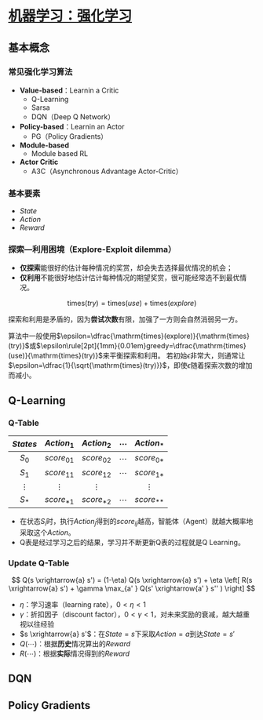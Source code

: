 <link rel='stylesheet' href='../../style/index.css'>
<script src='../../style/index.js'></script>

# [机器学习：强化学习](./index.html)

## 基本概念

### 常见强化学习算法

- **Value-based**：Learnin a Critic
  - Q-Learning
  - Sarsa
  - DQN（Deep Q Network）
- **Policy-based**：Learnin an Actor
  - PG（Policy Gradients）
- **Module-based**
  - Module based RL
- **Actor Critic**
  - A3C（Asynchronous Advantage Actor-Critic）

### 基本要素

- $State$
- $Action$
- $Reward$

### 探索—利用困境（Explore-Exploit dilemma）

- **仅探索**能很好的估计每种情况的奖赏，却会失去选择最优情况的机会；
- **仅利用**不能很好地估计估计每种情况的期望奖赏，很可能经常选不到最优情况。

$$\mathrm{times}(try) = \mathrm{times}(use) + \mathrm{times}(explore)$$

探索和利用是矛盾的，因为**尝试次数**有限，加强了一方则会自然消弱另一方。

算法中一般使用$\epsilon=\dfrac{\mathrm{times}(explore)}{\mathrm{times}(try)}$或$\epsilon\rule[2pt]{1mm}{0.01em}greedy=\dfrac{\mathrm{times}(use)}{\mathrm{times}(try)}$来平衡探索和利用。
若初始$\epsilon$非常大，则通常让$\epsilon=\dfrac{1}{\sqrt{\mathrm{times}(try)}}$，即使$\epsilon$随着探索次数的增加而减小。

## Q-Learning

### Q-Table

| $States$ | $Action_1$ | $Action_2$ | $\cdots$ | $Action_*$ |
| :-: | :-: | :-: | :-: | :-: |
| $S_0$    | $score_{01}$ | $score_{02}$ | $\cdots$ | $score_{0*}$ |
| $S_1$    | $score_{11}$ | $score_{12}$ | $\cdots$ | $score_{1*}$ |
| $\vdots$ | $\vdots$     | $\vdots$     |          | $\vdots$     |
| $S_*$    | $score_{*1}$ | $score_{*2}$ | $\cdots$ | $score_{**}$ |

- 在状态$S_i$时，执行$Action_j$得到的$score_{ij}$越高，智能体（Agent）就越大概率地采取这个$Action$。
- Q表是经过学习之后的结果，学习并不断更新Q表的过程就是Q Learning。

### Update Q-Table

$$
    Q(s \xrightarrow{a} s') =
        (1-\eta) Q(s \xrightarrow{a} s') +
        \eta \left[
            R(s \xrightarrow{a} s') +
            \gamma  \max_{a' } Q(s'  \xrightarrow{a' } s'' )
        \right]
$$

- $\eta$：学习速率（learning rate），$0<\eta<1$
- $\gamma$：折扣因子（discount factor），$0<\gamma<1$，对未来奖励的衰减，越大越重视以往经验
- $s \xrightarrow{a} s'$：在$State=s$下采取$Action=a$到达$State=s'$
- $Q(\cdots)$：根据**历史**情况算出的$Reward$
- $R(\cdots)$：根据**实际**情况得到的$Reward$

## DQN

## Policy Gradients